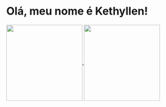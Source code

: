 <h1>Olá, meu nome é Kethyllen!</h1>
        <a href="https://github.com/kethyllendeliperi/github-readme-stats">
            <img height=200 align="center" src="https://github-readme-stats.vercel.app/api?username=kethyllendeliperi&theme=onedark&show_icons=true&card_width=320" />
        </a>
        <a href="https://github.com/kethyllendeliperi/convoychat">
            <img height=200 align="center" src="https://github-readme-stats.vercel.app/api/top-langs/?username=kethyllendeliperi&layout=compact&theme=onedark&card_width=320" />
        </a>
